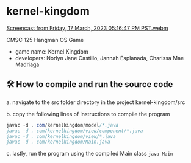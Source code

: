 # kernel-kingdom

[Screencast from Friday, 17 March, 2023 05:16:47 PM PST.webm](https://user-images.githubusercontent.com/80614435/225863369-fc0e1256-2702-4414-a93d-3b37a28d25d7.webm)



CMSC 125 Hangman OS Game
- game name: Kernel Kingdom
- developers: Norlyn Jane Castillo, Jannah Esplanada, Charissa Mae Madriaga

## 🛠️ How to compile and run the source code

a. navigate to the src folder directory in the project kernel-kingdom/src

b. copy the following lines of instructions to compile the program
```java
javac -d . com/kernelkingdom/model/*.java
javac -d . com/kernelkingdom/view/component/*.java
javac -d . com/kernelkingdom/view/*.java
javac -d . com/kernelkingdom/Main.java
```

c. lastly, run the program using the compiled Main class
`java Main`
